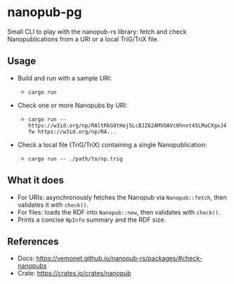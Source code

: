 nanopub-pg
===========

Small CLI to play with the nanopub-rs library: fetch and check Nanopublications from a URI or a local TriG/TriX file.

Usage
-----

- Build and run with a sample URI:
  - `cargo run`

- Check one or more Nanopubs by URI:
  - `cargo run -- https://w3id.org/np/RAltRkGOtHoj5LcBJZ62AMVOAVc0hnxt45LMaCXgxJ4fw https://w3id.org/np/RA...`

- Check a local file (TriG/TriX) containing a single Nanopublication:
  - `cargo run -- ./path/to/np.trig`

What it does
------------

- For URIs: asynchronously fetches the Nanopub via `Nanopub::fetch`, then validates it with `check()`.
- For files: loads the RDF into `Nanopub::new`, then validates with `check()`.
- Prints a concise `NpInfo` summary and the RDF size.

References
----------

- Docs: https://vemonet.github.io/nanopub-rs/packages/#check-nanopubs
- Crate: https://crates.io/crates/nanopub

